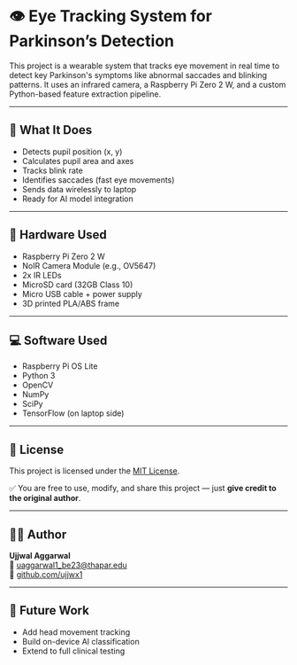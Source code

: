 # 👁️ Eye Tracking System for Parkinson’s Detection

This project is a wearable system that tracks eye movement in real time to detect key Parkinson's symptoms like abnormal saccades and blinking patterns. It uses an infrared camera, a Raspberry Pi Zero 2 W, and a custom Python-based feature extraction pipeline.

---

## 🧠 What It Does

- Detects pupil position (x, y)
- Calculates pupil area and axes
- Tracks blink rate
- Identifies saccades (fast eye movements)
- Sends data wirelessly to laptop
- Ready for AI model integration

---

## 🔧 Hardware Used

- Raspberry Pi Zero 2 W
- NoIR Camera Module (e.g., OV5647)
- 2x IR LEDs
- MicroSD card (32GB Class 10)
- Micro USB cable + power supply
- 3D printed PLA/ABS frame

---

## 💻 Software Used

- Raspberry Pi OS Lite
- Python 3
- OpenCV
- NumPy
- SciPy
- TensorFlow (on laptop side)

---

## 📝 License

This project is licensed under the [MIT License](https://choosealicense.com/licenses/mit/).

✅ You are free to use, modify, and share this project — just **give credit to the original author**.

---

## 🙋‍♂️ Author

**Ujjwal Aggarwal**  
📧 uaggarwal1_be23@thapar.edu  
🔗 [github.com/ujjwx1](https://github.com/ujjwx1)

---

## 🔄 Future Work

- Add head movement tracking  
- Build on-device AI classification  
- Extend to full clinical testing
